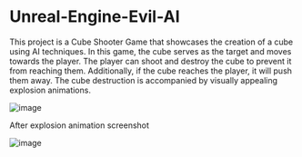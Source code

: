 # Unreal-Engine-Evil-AI

This project is a Cube Shooter Game that showcases the creation of a cube using AI techniques. In this game, the cube serves as the target and moves towards the player. The player can shoot and destroy the cube to prevent it from reaching them. Additionally, if the cube reaches the player, it will push them away. The cube destruction is accompanied by visually appealing explosion animations.

![image](https://github.com/yusufbgdd557/Unreal-Engine-Evil-AI/assets/45573977/4e3dd59c-5d89-4137-9c9d-45bfda8f1c00)

After explosion animation screenshot

![image](https://github.com/yusufbgdd557/Unreal-Engine-Evil-AI/assets/45573977/1faccce5-a502-4170-869b-690c1ff85e54)

